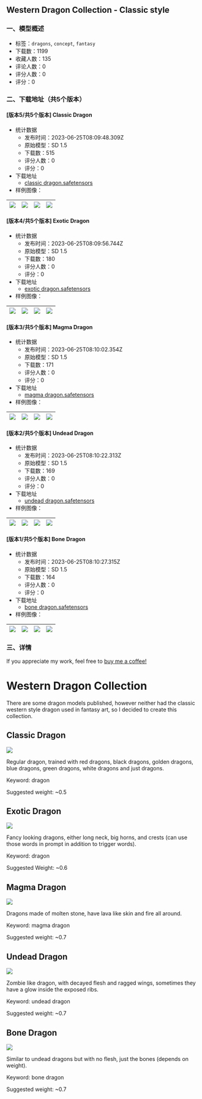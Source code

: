 ## Western Dragon Collection - Classic style
### 一、模型概述

- 标签：`dragons`, `concept`, `fantasy`
- 下载数：1199
- 收藏人数：135
- 评论人数：0
- 评分人数：0
- 评分：0

### 二、下载地址（共5个版本）

#### [版本5/共5个版本] Classic Dragon

- 统计数据
  - 发布时间：2023-06-25T08:09:48.309Z
  - 原始模型：SD 1.5
  - 下载数：515
  - 评分人数：0
  - 评分：0
- 下载地址
  - [classic dragon.safetensors](https://civitai.com/api/download/models/103525)
- 样例图像：

| <img src="https://image.civitai.com/xG1nkqKTMzGDvpLrqFT7WA/91538e94-f200-4003-ba82-8accd44a834f/width=450/1281186.jpeg" /> | <img src="https://image.civitai.com/xG1nkqKTMzGDvpLrqFT7WA/9da37c16-e597-41c2-9c39-e90feafd2e80/width=450/1280774.jpeg" /> | <img src="https://image.civitai.com/xG1nkqKTMzGDvpLrqFT7WA/54c0b5ea-a3a4-4d3a-b50d-c0053eac80e7/width=450/1281200.jpeg" /> | <img src="https://image.civitai.com/xG1nkqKTMzGDvpLrqFT7WA/0f448a3e-a8b2-49a8-9826-0e43d7c421f1/width=450/1281210.jpeg" /> |
| ---- | ---- | ---- | ---- |

#### [版本4/共5个版本] Exotic Dragon

- 统计数据
  - 发布时间：2023-06-25T08:09:56.744Z
  - 原始模型：SD 1.5
  - 下载数：180
  - 评分人数：0
  - 评分：0
- 下载地址
  - [exotic dragon.safetensors](https://civitai.com/api/download/models/103551)
- 样例图像：

| <img src="https://image.civitai.com/xG1nkqKTMzGDvpLrqFT7WA/d93a662b-c6e3-4a28-8007-1ef59a1f801f/width=450/1281015.jpeg" /> | <img src="https://image.civitai.com/xG1nkqKTMzGDvpLrqFT7WA/f916e8cc-1bed-436f-83cf-4894376af521/width=450/1281264.jpeg" /> | <img src="https://image.civitai.com/xG1nkqKTMzGDvpLrqFT7WA/6c615f3b-c1f3-4714-9d1b-58e1d037c4a5/width=450/1281265.jpeg" /> | <img src="https://image.civitai.com/xG1nkqKTMzGDvpLrqFT7WA/a68b4343-6230-4bf6-bda2-c1f3e5cd9784/width=450/1281268.jpeg" /> |
| ---- | ---- | ---- | ---- |

#### [版本3/共5个版本] Magma Dragon

- 统计数据
  - 发布时间：2023-06-25T08:10:02.354Z
  - 原始模型：SD 1.5
  - 下载数：171
  - 评分人数：0
  - 评分：0
- 下载地址
  - [magma dragon.safetensors](https://civitai.com/api/download/models/103555)
- 样例图像：

| <img src="https://image.civitai.com/xG1nkqKTMzGDvpLrqFT7WA/6b8c108a-832b-4cb1-8fbc-14b6d7b28afc/width=450/1281301.jpeg" /> | <img src="https://image.civitai.com/xG1nkqKTMzGDvpLrqFT7WA/c95abf76-efd7-448f-94da-79a81afddd85/width=450/1281086.jpeg" /> | <img src="https://image.civitai.com/xG1nkqKTMzGDvpLrqFT7WA/e85528e1-0437-4f12-a666-e7f7aedc7984/width=450/1281302.jpeg" /> | <img src="https://image.civitai.com/xG1nkqKTMzGDvpLrqFT7WA/2222d1b1-2563-45a6-9731-899f2182ab5c/width=450/1281308.jpeg" /> |
| ---- | ---- | ---- | ---- |

#### [版本2/共5个版本] Undead Dragon

- 统计数据
  - 发布时间：2023-06-25T08:10:22.313Z
  - 原始模型：SD 1.5
  - 下载数：169
  - 评分人数：0
  - 评分：0
- 下载地址
  - [undead dragon.safetensors](https://civitai.com/api/download/models/103557)
- 样例图像：

| <img src="https://image.civitai.com/xG1nkqKTMzGDvpLrqFT7WA/d2860a96-a586-4194-bb79-7a3f00f519cd/width=450/1281322.jpeg" /> | <img src="https://image.civitai.com/xG1nkqKTMzGDvpLrqFT7WA/c7750df8-a2d1-453b-8d42-76d0c17ef892/width=450/1281325.jpeg" /> | <img src="https://image.civitai.com/xG1nkqKTMzGDvpLrqFT7WA/6a3d4700-1524-405c-a2ec-7317fd3778d4/width=450/1281327.jpeg" /> | <img src="https://image.civitai.com/xG1nkqKTMzGDvpLrqFT7WA/170567ec-fecc-43de-9645-b808a919f0cd/width=450/1281329.jpeg" /> |
| ---- | ---- | ---- | ---- |

#### [版本1/共5个版本] Bone Dragon

- 统计数据
  - 发布时间：2023-06-25T08:10:27.315Z
  - 原始模型：SD 1.5
  - 下载数：164
  - 评分人数：0
  - 评分：0
- 下载地址
  - [bone dragon.safetensors](https://civitai.com/api/download/models/103564)
- 样例图像：

| <img src="https://image.civitai.com/xG1nkqKTMzGDvpLrqFT7WA/06d064a3-3052-4019-9650-47ba6236c4e5/width=450/1281394.jpeg" /> | <img src="https://image.civitai.com/xG1nkqKTMzGDvpLrqFT7WA/107d6e57-5c89-489f-a668-fdc65bcf54e5/width=450/1281153.jpeg" /> | <img src="https://image.civitai.com/xG1nkqKTMzGDvpLrqFT7WA/cd44dcc7-9183-463e-86e9-e45cf0c04dfc/width=450/1281396.jpeg" /> | <img src="https://image.civitai.com/xG1nkqKTMzGDvpLrqFT7WA/74739318-5db9-4305-b375-6adae63cf376/width=450/1281401.jpeg" /> |
| ---- | ---- | ---- | ---- |


### 三、详情
<p>If you appreciate my work, feel free to <a rel="ugc" href="https://bmc.link/kuritsutian">buy me a coffee!</a></p><h1 id="heading-993">Western Dragon Collection</h1><p>There are some dragon models published, however neither had the classic western style dragon used in fantasy art, so I decided to create this collection.</p><p></p><h2 id="heading-994">Classic Dragon</h2><p><img src="https://image.civitai.com/xG1nkqKTMzGDvpLrqFT7WA/33068a7b-d790-4e3c-94ef-08a92014cfd3/width=525/33068a7b-d790-4e3c-94ef-08a92014cfd3.jpeg" /></p><p>Regular dragon, trained with red dragons, black dragons, golden dragons, blue dragons, green dragons, white dragons and just dragons.</p><p>Keyword: dragon</p><p>Suggested weight: ~0.5</p><p></p><h2 id="heading-995">Exotic Dragon</h2><p><img src="https://image.civitai.com/xG1nkqKTMzGDvpLrqFT7WA/ebc21a64-1116-495f-b6a6-b5bbd0a988f7/width=525/ebc21a64-1116-495f-b6a6-b5bbd0a988f7.jpeg" /></p><p>Fancy looking dragons, either long neck, big horns, and crests (can use those words in prompt in addition to trigger words).</p><p>Keyword: dragon</p><p>Suggested Weight: ~0.6</p><p></p><h2 id="heading-1362">Magma Dragon</h2><p><img src="https://image.civitai.com/xG1nkqKTMzGDvpLrqFT7WA/427c80fc-a7a8-4f3f-bdb2-233e36a86f58/width=525/427c80fc-a7a8-4f3f-bdb2-233e36a86f58.jpeg" /></p><p>Dragons made of molten stone, have lava like skin and fire all around.</p><p>Keyword: magma dragon</p><p>Suggested weight: ~0.7</p><p></p><h2 id="heading-1363">Undead Dragon</h2><p><img src="https://image.civitai.com/xG1nkqKTMzGDvpLrqFT7WA/aa0fad4b-0fa9-4e33-9834-a063630dd9e2/width=525/aa0fad4b-0fa9-4e33-9834-a063630dd9e2.jpeg" /></p><p>Zombie like dragon, with decayed flesh and ragged wings, sometimes they have a glow inside the exposed ribs.</p><p>Keyword: undead dragon</p><p>Suggested weight: ~0.7</p><p></p><h2 id="heading-1169">Bone Dragon</h2><p><img src="https://image.civitai.com/xG1nkqKTMzGDvpLrqFT7WA/a846ab74-8fd2-4fd4-9da6-210aba2641d7/width=525/a846ab74-8fd2-4fd4-9da6-210aba2641d7.jpeg" /></p><p>Similar to undead dragons but with no flesh, just the bones (depends on weight).</p><p>Keyword: bone dragon</p><p>Suggested weight: ~0.7</p><p></p>